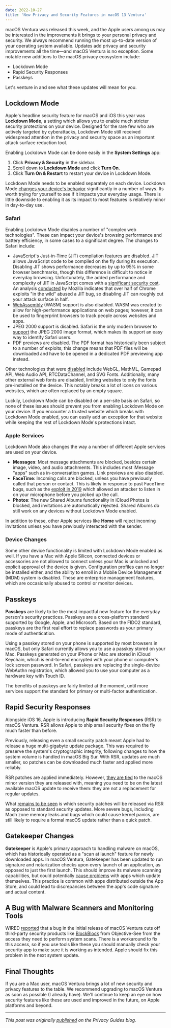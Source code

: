 ```yaml
---
date: 2022-10-27
title: 'New Privacy and Security Features in macOS 13 Ventura'
---
```

macOS Ventura was released this week, and the Apple users among us may be interested in the improvements it brings to your personal privacy and security. We always recommend running the most up-to-date version of your operating system available. Updates add privacy and security improvements all the time—and macOS Ventura is no exception. Some notable new additions to the macOS privacy ecosystem include:

- Lockdown Mode
- Rapid Security Responses
- Passkeys

Let's venture in and see what these updates will mean for you.

## Lockdown Mode

Apple's headline security feature for macOS and iOS this year was **Lockdown Mode**, a setting which allows you to enable much stricter security protections on your device. Designed for the rare few who are actively targeted by cyberattacks, Lockdown Mode still received widespread attention in the privacy and security space as an important attack surface reduction tool.

Enabling Lockdown Mode can be done easily in the **System Settings** app:

1. Click **Privacy & Security** in the sidebar.
2. Scroll down to **Lockdown Mode** and click **Turn On**.
3. Click **Turn On & Restart** to restart your device in Lockdown Mode.

Lockdown Mode needs to be enabled separately on each device. Lockdown Mode [changes your device's behavior](https://support.apple.com/en-us/HT212650) significantly in a number of ways. Its worth trying for yourself to see if it impacts your everyday usage. There is little downside to enabling it as its impact to most features is relatively minor in day-to-day use.

### Safari

Enabling Lockdown Mode disables a number of "complex web technologies". These can impact your device's browsing performance and battery efficiency, in some cases to a significant degree. The changes to Safari include:

- JavaScript's Just-in-Time (JIT) compilation features are disabled. JIT allows JavaScript code to be compiled on the fly during its execution. Disabling JIT shows performance decreases by up to 95% in some browser benchmarks, though this difference is difficult to notice in everyday browsing. Unfortunately, the added performance and complexity of JIT in JavaScript comes with a [significant security cost](https://microsoftedge.github.io/edgevr/posts/Super-Duper-Secure-Mode/). An analysis [conducted](https://docs.google.com/spreadsheets/d/1FslzTx4b7sKZK4BR-DpO45JZNB1QZF9wuijK3OxBwr0/edit#gid=0) by Mozilla indicates that over half of Chrome exploits "in the wild" abused a JIT bug, so disabling JIT can roughly cut your attack surface in half.
- [WebAssembly](https://en.wikipedia.org/wiki/WebAssembly) (WASM) support is also disabled. WASM was created to allow for high-performance applications on web pages; however, it can be used to fingerprint browsers to track people across websites and apps.
- JPEG 2000 support is disabled. Safari is the only modern browser to [support](https://caniuse.com/jpeg2000) the JPEG 2000 image format, which makes its support an easy way to identify Safari users.
- PDF previews are disabled. The PDF format has historically been subject to a number of exploits; this change means that PDF files will be downloaded and have to be opened in a dedicated PDF previewing app instead.

Other technologies that were [disabled](https://blog.alexi.sh/posts/2022/07/lockdown-jsc/) include WebGL, MathML, Gamepad API, Web Audio API, RTCDataChannel, and SVG Fonts. Additionally, many other external web fonts are disabled, limiting websites to only the fonts pre-installed on the device. This notably breaks a lot of icons on various websites, which are often replaced by an empty square.

Luckily, Lockdown Mode can be disabled on a per-site basis on Safari, so none of these issues should prevent you from enabling Lockdown Mode on your device. If you encounter a trusted website which breaks with Lockdown Mode enabled, you can easily add an exception for that website while keeping the rest of Lockdown Mode's protections intact.

### Apple Services

Lockdown Mode also changes the way a number of different Apple services are used on your device.

- **Messages**: Most message attachments are blocked, besides certain image, video, and audio attachments. This includes most iMessage "apps" such as in-conversation games. Link previews are also disabled.
- **FaceTime**: Incoming calls are blocked, unless you have previously called that person or contact. This is likely in response to past FaceTime bugs, such as the [exploit in 2019](https://9to5mac.com/2019/01/28/facetime-bug-hear-audio/) which allowed an attacker to listen in on your microphone before you picked up the call.
- **Photos**: The new Shared Albums functionality in iCloud Photos is blocked, and invitations are automatically rejected. Shared Albums do still work on any devices without Lockdown Mode enabled.

In addition to these, other Apple services like **Home** will reject incoming invitations unless you have previously interacted with the sender.

### Device Changes

Some other device functionality is limited with Lockdown Mode enabled as well. If you have a Mac with Apple Silicon, connected devices or accessories are not allowed to connect unless your Mac is unlocked and explicit approval of the device is given. Configuration profiles can no longer be installed either, and the ability to enroll in a Mobile Device Management (MDM) system is disabled. These are enterprise management features, which are occasionally abused to control or monitor devices.

## Passkeys

**Passkeys** are likely to be the most impactful new feature for the everyday person's security practices. Passkeys are a cross-platform standard supported by Google, Apple, and Microsoft. Based on the FIDO2 standard, passkeys are the first real effort to replace passwords as your primary mode of authentication.

Using a passkey stored on your phone is supported by most browsers in macOS, but only Safari currently allows you to use a passkey stored on your Mac. Passkeys generated on your iPhone or Mac are stored in iCloud Keychain, which is end-to-end encrypted with your phone or computer's lock screen password. In Safari, passkeys are replacing the single-device WebAuthn registration, which allowed you to use your computer as a hardware key with Touch ID.

The benefits of passkeys are fairly limited at the moment, until more services support the standard for primary or multi-factor authentication.

## Rapid Security Responses

Alongside iOS 16, Apple is introducing **Rapid Security Responses** (RSR) to macOS Ventura. RSR allows Apple to ship small security fixes on the fly much faster than before.

Previously, releasing even a small security patch meant Apple had to release a huge multi-gigabyte update package. This was required to preserve the system's cryptographic integrity, following changes to how the system volume is handled in macOS Big Sur. With RSR, updates are much smaller, so patches can be downloaded much faster and applied more reliably.

RSR patches are applied immediately. However, [they are tied](https://support.apple.com/guide/deployment/whats-new-dep950aed53e/1/web/1.0) to the macOS minor version they are released with, meaning you need to be on the latest available macOS update to receive them: they are not a replacement for regular updates.

What [remains to be seen](https://eclecticlight.co/2022/09/22/apple-can-patch-ventura-on-the-fly-rsr-is-coming/) is which security patches will be released via RSR as opposed to standard security updates. More severe bugs, including Mach zone memory leaks and bugs which could cause kernel panics, are still likely to require a formal macOS update rather than a quick patch.

## Gatekeeper Changes

**Gatekeeper** is Apple's primary approach to handling malware on macOS, which has historically operated as a "scan at launch" feature for newly downloaded apps. In macOS Ventura, Gatekeeper has been updated to run signature and notarization checks upon every launch of an application, as opposed to just the first launch. This should improve its malware scanning capabilities, but could potentially [cause problems](https://eclecticlight.co/2022/09/24/why-some-apps-wont-run-in-ventura-and-how-to-fix-it/) with apps which update themselves. This practice is common with apps distributed outside the App Store, and could lead to discrepancies between the app's code signature and actual content.

## A Bug with Malware Scanners and Monitoring Tools

WIRED [reported](https://www.wired.com/story/apple-macos-ventura-bug-security-tools/) that a bug in the initial release of macOS Ventura cuts off third-party security products like [BlockBlock](https://objective-see.org/products/blockblock.html) from Objective-See from the access they need to perform system scans. There is a workaround to fix this access, so if you use tools like these you should manually check your security app to make sure it is working as intended. Apple should fix this problem in the next system update.

## Final Thoughts

If you are a Mac user, macOS Ventura brings a lot of new security and privacy features to the table. We recommend upgrading to macOS Ventura as soon as possible (I already have). We'll continue to keep an eye on how security features like these are used and improved in the future, on Apple platforms and beyond.

---

*This post was originally [published](https://blog.privacyguides.org/2022/10/27/macos-ventura-privacy-security-updates/) on the Privacy Guides blog.*
